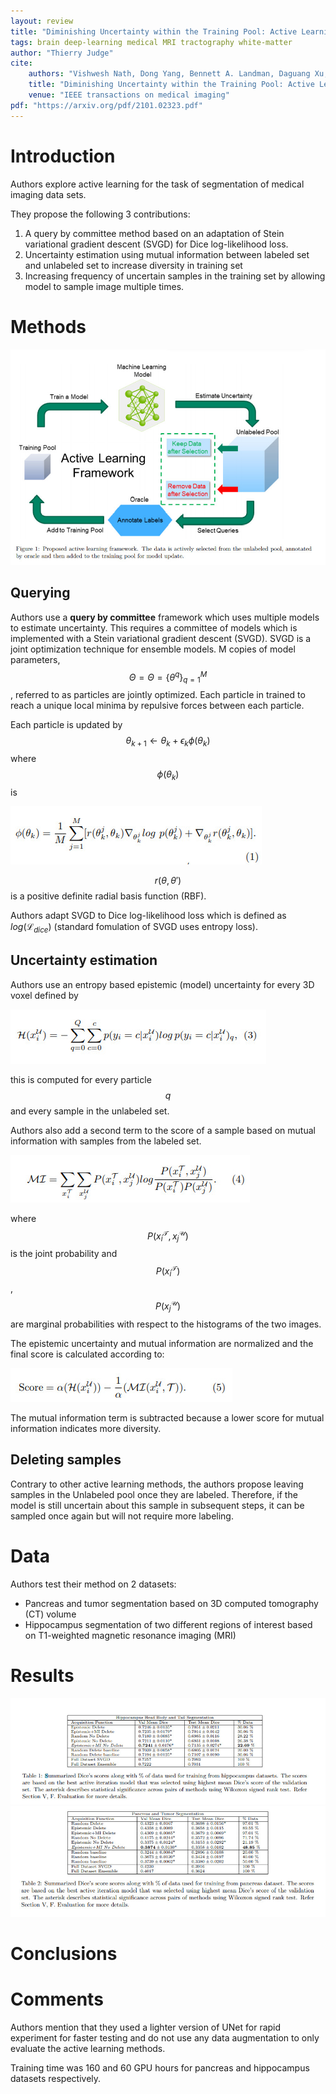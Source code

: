 ```yaml
---
layout: review
title: "Diminishing Uncertainty within the Training Pool: Active Learning for Medical Image Segmentation"
tags: brain deep-learning medical MRI tractography white-matter
author: "Thierry Judge"
cite:
    authors: "Vishwesh Nath, Dong Yang, Bennett A. Landman, Daguang Xu, Holger R. Roth"
    title: "Diminishing Uncertainty within the Training Pool: Active Learning for Medical Image Segmentation"
    venue: "IEEE transactions on medical imaging"
pdf: "https://arxiv.org/pdf/2101.02323.pdf"
---
```


# Introduction

Authors explore active learning for the task of segmentation of medical imaging data sets.

They propose the following 3 contributions:

1. A query by committee method based on an adaptation of Stein variational gradient descent (SVGD) for Dice log-likelihood loss.
2. Uncertainty estimation using mutual information between labeled set and unlabeled set to increase diversity in training set
3. Increasing frequency of uncertain samples in the training set by allowing model to sample image multiple times.

# Methods

![](/article/images/DiminishingUncertaintyAL/method.jpg)


## Querying 

Authors use a **query by committee** framework which uses multiple models to estimate uncertainty. 
This requires a committee of models which is implemented with a Stein variational gradient descent (SVGD). SVGD is a 
joint optimization technique for ensemble models. M copies of model parameters, $$Θ = \Theta = \{\theta^q\}^M_{q=1}$$, 
referred to as particles are jointly optimized. Each particle in trained to reach a unique local minima by repulsive 
forces between each particle. 

Each particle is updated by $$\theta_{k+1} \leftarrow \theta_k + \epsilon_k \phi(\theta_k)$$ where $$\phi(\theta_k)$$ is

![](/article/images/DiminishingUncertaintyAL/eq1.jpg)

$$r(\theta, \theta')$$ is a positive definite radial basis function (RBF).  

Authors adapt SVGD to Dice log-likelihood loss which is defined as $log(\mathcal{L}_{dice})$ (standard fomulation of 
SVGD uses entropy loss). 

## Uncertainty estimation 
Authors use an entropy based epistemic (model) uncertainty for every 3D voxel defined by 

![](/article/images/DiminishingUncertaintyAL/eq2.jpg)

this is computed for every particle $$q$$ and every sample in the unlabeled set. 

Authors also add a second term to the score of a sample based on mutual information with samples from the labeled set.

![](/article/images/DiminishingUncertaintyAL/eq3.jpg)

where $$P(x^{\mathcal{T}}_i, x^{\mathcal{U}}_j)$$ is the joint probability and $$P(x^{\mathcal{T}}_i)$$, 
$$P(x^{\mathcal{U}}_j)$$ are marginal probabilities with respect to the histograms of the two images. 




The epistemic uncertainty and mutual information are normalized and the final score is calculated according to: 

![](/article/images/DiminishingUncertaintyAL/eq4.jpg)

The mutual information term is subtracted because a lower score for mutual information indicates more diversity. 


## Deleting samples 
Contrary to other active learning methods, the authors propose leaving samples in the Unlabeled pool once they are 
labeled. Therefore, if the model is still uncertain about this sample in subsequent steps, it can be sampled once again 
but will not require more labeling. 

# Data

Authors test their method on 2 datasets:
* Pancreas and tumor segmentation based on 3D computed tomography (CT) volume
*  Hippocampus segmentation of two different regions of interest based on T1-weighted magnetic resonance imaging (MRI)


# Results

![](/article/images/DiminishingUncertaintyAL/tab1.jpg)
![](/article/images/DiminishingUncertaintyAL/tab2.jpg)


# Conclusions
 

# Comments

Authors mention that they used a lighter version of UNet for rapid experiment for faster testing and do not use any 
data augmentation to only evaluate the active learning methods. 

Training time was 160 and 60 GPU hours for pancreas and hippocampus datasets respectively.


